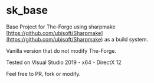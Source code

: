 # sk_base
Base Project for The-Forge using sharpmake [https://github.com/ubisoft/Sharpmake](https://github.com/ubisoft/Sharpmake) as a build system.

Vanilla version that do not modify The-Forge.

Tested on Visual Studio 2019 - x64 - DirectX 12

Feel free to PR, fork or modify.
